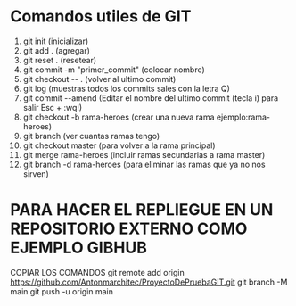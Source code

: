 # Comandos utiles de GIT
1. git init                         (inicializar)
2. git add .                        (agregar)
3. git reset .                      (resetear)
4. git commit -m "primer_commit"    (colocar nombre)
5. git checkout -- .                (volver al ultimo commit)
6. git log                          (muestras todos los commits sales con la letra Q)
7. git commit --amend         (Editar el nombre del ultimo commit (tecla i) para salir Esc + :wq!)
8. git checkout -b rama-heroes      (crear una nueva rama ejemplo:rama-heroes)
9. git branch                       (ver cuantas ramas tengo)
10. git checkout master             (para volver a la rama principal) 
11. git merge rama-heroes           (incluir ramas secundarias a rama master)  
12. git branch -d rama-heroes       (para eliminar las ramas que ya no nos sirven)

# PARA HACER EL REPLIEGUE EN UN REPOSITORIO EXTERNO COMO EJEMPLO GIBHUB
  COPIAR LOS COMANDOS 
  git remote add origin https://github.com/Antonmarchitec/ProyectoDePruebaGIT.git
  git branch -M main
  git push -u origin main